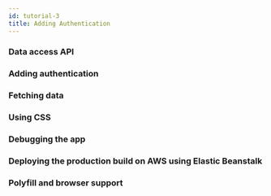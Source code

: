 ```yaml
---
id: tutorial-3
title: Adding Authentication
---
```


### Data access API

### Adding authentication

### Fetching data

### Using CSS

### Debugging the app

### Deploying the production build on AWS using Elastic Beanstalk

### Polyfill and browser support
